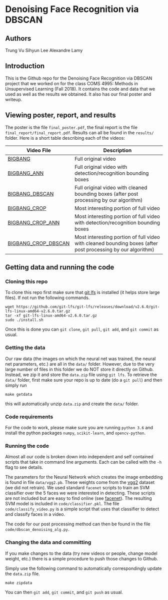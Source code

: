 # Denoising Face Recognition via DBSCAN
## Authors
Trung Vu
Sihyun Lee
Alexandre Lamy

## Introduction
This is the Github repo for the Denoising Face Recognition via DBSCAN project that we worked on for 
the class COMS 4995: Methods in Unsupervised Learning (Fall 2018). It contains the code and data
that we used as well as the results we obtained. It also has our final poster and writeup.

## Viewing poster, report, and results
The poster is the file `final_poster.pdf`, the final report is the file `final_report/final_report.pdf`. Results can all be found in the `results/` folder. Here is a short table describing each of the 
videos:

| Video File        | Description     | 
| ------------- |-------------| 
| [BIGBANG](./results/BIGBANG.mp4)      | Full original video | 
| [BIGBANG_ANN](./results/BIGBANG_ANN.mp4)      | Full original video with detection/recognition bounding boxes | 
| [BIGBANG_DBSCAN](./results/BIGBANG_DBSCAN.mp4)      | Full original video with cleaned bounding boxes (after post processing by our algorithm) | 
| [BIGBANG_CROP](./results/BIGBANG_CROP.mp4)      | Most interesting portion of full video | 
| [BIGBANG_CROP_ANN](./results/BIGBANG_CROP_ANN.mp4)      | Most interesting portion of full video with detection/recognition bounding boxes | 
| [BIGBANG_CROP_DBSCAN](./results/BIGBANG_CROP_DBSCAN.mp4)      | Most interesting portion of full video with cleaned bounding boxes (after post processing by our algorithm) | 

## Getting data and running the code
### Cloning this repo
To clone this repo first make sure that 
[git lfs](https://git-lfs.github.com/) is 
installed (it helps store large files). If not
run the following commands.
```
wget https://github.com/git-lfs/git-lfs/releases/download/v2.6.0/git-lfs-linux-amd64-v2.6.0.tar.gz
tar -xf git-lfs-linux-amd64-v2.6.0.tar.gz
sudo ./install.sh
```

Once this is done you can `git clone`, `git pull`, `git add`, and `git commit` as usual.

### Getting the data
Our raw data (the images on which the neural net was trained, the neural net parameters, etc.)
are all in the `data/` folder. However, due to the very large number of files in this folder we do NOT
store it directly on Github. Instead, we zip it and store the `data.zip` file using `git lfs`. To 
retrieve the `data/` folder, first make sure your repo is up to date (do a `git pull`) and then simply
run
``` 
make getdata
``` 
this will automatically unzip `data.zip` and create the `data/` folder.

### Code requirements
For the code to work, please make sure you are running `python 3.6` and install the python packages 
`numpy`, `scikit-learn`, and `opencv-python`.

### Running the code
Almost all our code is broken down into independent and self contained scripts that take in command line arguments. Each can be called with the `-h`
flag to see details.

The parameters for the Neural Network which creates the image embedding is found in file `data/vgg2.pb`. These weights come from the [vgg2](http://www.robots.ox.ac.uk/~vgg/data/vgg_face2/) dataset (we did not retrain).
We used standard `facenet` scripts to train an SVM classifier over the 5 faces we were interested in detecting. These scripts are not included but are easy to find online (see [facenet](https://github.com/davidsandberg/facenet/wiki/Train-a-classifier-on-own-images)).
The resulting SVM model is included in `code/classifier.pkl`. The file `code/classify_video.py` is a simple script that uses that classifier to detect and classify faces in a video.

The code for our post processing method can then be found in the file `code/dbscan_denoising_alg.py`. 

### Changing the data and committing
If you make changes to the data (try new videos or people, change model weight, etc.) there is a simple procedure to push those changes to Github.

Simply use the following command to automatically correspondingly update the `data.zip` file.
```
make zipdata
```
You can then `git add`, `git commit`, and `git push` as usual.
